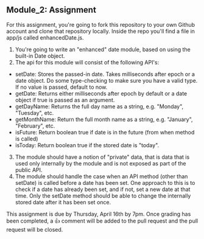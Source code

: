## Module_2: Assignment

For this assignment, you're going to fork this repository to your own Github account and clone that repository locally. Inside the repo you'll find a file in app/js called enhancedDate.js.

1. You're going to write an "enhanced" date module, based on using the built-in Date object.
2. The api for this module will consist of the following API's:
* setDate: Stores the passed-in date. Takes milliseconds after epoch or a date object. Do some type-checking to make sure you have a valid type. If no value is passed, default to now.
* getDate: Returns either milliseconds after epoch by default or a date object if true is passed as an argument.
* getDayName: Returns the full day name as a string, e.g. "Monday", "Tuesday", etc.
* getMonthName: Return the full month name as a string, e.g. "January", "February", etc.
* isFuture: Return boolean true if date is in the future (from when method is called)
* isToday: Return boolean true if the stored date is "today".
3. The module should have a notion of "private" data, that is data that is used only internally by the module and is not exposed as part of the public API.
4. The module should handle the case when an API method (other than setDate) is called before a date has been set. One approach to this is to check if a date has already been set, and if not, set a new date at that time. Only the setDate method should be able to change the internally stored date after it has been set once.

This assignment is due by Thursday, April 16th by 7pm. Once grading has been completed, a :+1: comment will be added to the pull request and the pull request will be closed.